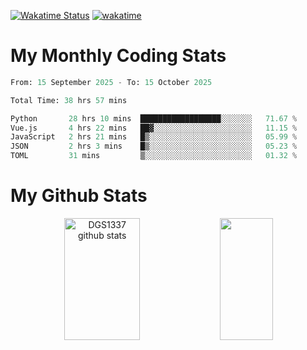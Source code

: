 [![Wakatime Status](https://github.com/noopurphalak/noopurphalak/workflows/wakatime-status-update/badge.svg)](https://github.com/noopurphalak/noopurphalak/actions/workflows/main.yml)
[![wakatime](https://wakatime.com/badge/user/80ace140-ef40-4fdd-b8ed-f3be3d2e1aea.svg)](https://wakatime.com/@80ace140-ef40-4fdd-b8ed-f3be3d2e1aea)

# My Monthly Coding Stats

<!--START_SECTION:waka-->

```python
From: 15 September 2025 - To: 15 October 2025

Total Time: 38 hrs 57 mins

Python       28 hrs 10 mins  ██████████████████░░░░░░░   71.67 %
Vue.js       4 hrs 22 mins   ██▓░░░░░░░░░░░░░░░░░░░░░░   11.15 %
JavaScript   2 hrs 21 mins   █▒░░░░░░░░░░░░░░░░░░░░░░░   05.99 %
JSON         2 hrs 3 mins    █▒░░░░░░░░░░░░░░░░░░░░░░░   05.23 %
TOML         31 mins         ▒░░░░░░░░░░░░░░░░░░░░░░░░   01.32 %
```

<!--END_SECTION:waka-->

# My Github Stats
<div style="text-align: center;">
  <img width="49%" height="195px" src="https://github-readme-stats-sigma-five.vercel.app/api?username=noopurphalak&show_icons=true&count_private=true&hide_border=true&title_color=00FFFF&icon_color=00FFFF&text_color=00FFFF&bg_color=0d1117" alt="DGS1337 github stats" />
  <img width="41%" height="195px" src="https://github-readme-stats-sigma-five.vercel.app/api/top-langs/?username=noopurphalak&layout=compact&hide_border=true&title_color=00FFFF&text_color=00FFFF&bg_color=0d1117" />
</div>
